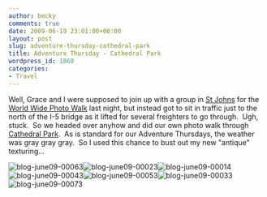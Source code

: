 ```yaml
---
author: becky
comments: true
date: 2009-06-19 23:01:00+00:00
layout: post
slug: adventure-thursday-cathedral-park
title: Adventure Thursday - Cathedral Park
wordpress_id: 1860
categories:
- Travel
---
```


Well, Grace and I were supposed to join up with a group in [St Johns](http://www.portlandneighborhood.com/stjohns.html) for the [World Wide Photo Walk](http://worldwidephotowalk.com/) last night, but instead got to sit in traffic just to the north of the I-5 bridge as it lifted for several freighters to go through.  Ugh, stuck.  So we headed over anyhow and did our own photo walk through [Cathedral Park](http://www.portlandonline.com/parks/finder/index.cfm?PropertyID=97&action=ViewPark).  As is standard for our Adventure Thursdays, the weather was gray gray gray.  So I used this chance to bust out my new "antique" texturing...




![blog-june09-00063](http://beta.beckyjenson.com/wp-content/uploads/2009/06/blog-june09-00063.jpg)![blog-june09-00023](http://beta.beckyjenson.com/wp-content/uploads/2009/06/blog-june09-00023.jpg)![blog-june09-00014](http://beta.beckyjenson.com/wp-content/uploads/2009/06/blog-june09-00014.jpg)![blog-june09-00043](http://beta.beckyjenson.com/wp-content/uploads/2009/06/blog-june09-00043.jpg)![blog-june09-00053](http://beta.beckyjenson.com/wp-content/uploads/2009/06/blog-june09-00053.jpg)![blog-june09-00033](http://beta.beckyjenson.com/wp-content/uploads/2009/06/blog-june09-00033.jpg)![blog-june09-00073](http://beta.beckyjenson.com/wp-content/uploads/2009/06/blog-june09-00073.jpg)
